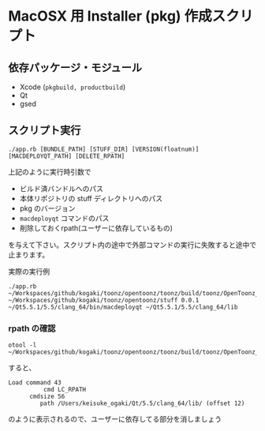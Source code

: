 # MacOSX 用 Installer (pkg) 作成スクリプト

## 依存パッケージ・モジュール

- Xcode (`pkgbuild, productbuild`)
- Qt
- gsed

## スクリプト実行

`./app.rb [BUNDLE_PATH] [STUFF_DIR] [VERSION(floatnum)] [MACDEPLOYQT_PATH] [DELETE_RPATH]`

上記のように実行時引数で

- ビルド済バンドルへのパス
- 本体リポジトリの stuff ディレクトリへのパス
- pkg のバージョン
- `macdeployqt` コマンドのパス
- 削除しておくrpath(ユーザーに依存しているもの)

を与えて下さい。スクリプト内の途中で外部コマンドの実行に失敗すると途中で止まります。

実際の実行例

```
./app.rb ~/Workspaces/github/kogaki/toonz/opentoonz/toonz/build/toonz/OpenToonz_1.1.app ~/Workspaces/github/kogaki/toonz/opentoonz/stuff 0.0.1 ~/Qt5.5.1/5.5/clang_64/bin/macdeployqt ~/Qt5.5.1/5.5/clang_64/lib
```

### rpath の確認

```
otool -l ~/Workspaces/github/kogaki/toonz/opentoonz/toonz/build/toonz/OpenToonz_1.1.app/Contents/MacOS/OpenToonz_1.1
```

すると、

```
Load command 43
          cmd LC_RPATH
      cmdsize 56
         path /Users/keisuke_ogaki/Qt/5.5/clang_64/lib/ (offset 12)
```

のように表示されるので、ユーザーに依存してる部分を消しましょう
